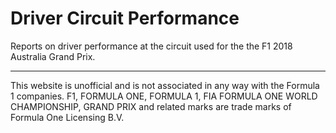 # Driver Circuit Performance
Reports on driver performance at the circuit used for the the F1 2018 Australia Grand Prix.

----

This website is unofficial and is not associated in any way with the Formula 1 companies. F1, FORMULA ONE, FORMULA 1, FIA FORMULA ONE WORLD CHAMPIONSHIP, GRAND PRIX and related marks are trade marks of Formula One Licensing B.V.